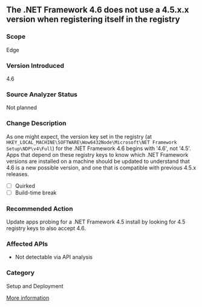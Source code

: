 ## The .NET Framework 4.6 does not use a 4.5.x.x version when registering itself in the registry

### Scope
Edge

### Version Introduced
4.6

### Source Analyzer Status
Not planned

### Change Description
As one might expect, the version key set in the registry (at `HKEY_LOCAL_MACHINE\SOFTWARE\Wow6432Node\Microsoft\NET Framework Setup\NDP\v4\Full`) for the .NET Framework 4.6 begins with '4.6', not '4.5'. Apps that depend on these registry keys to know which .NET Framework versions are installed on a machine should be updated to understand that 4.6 is a new possible version, and one that is compatible with previous 4.5.x releases.

- [ ] Quirked
- [ ] Build-time break

### Recommended Action
Update apps probing for a .NET Framework 4.5 install by looking for 4.5 registry keys to also accept 4.6.

### Affected APIs
* Not detectable via API analysis

### Category
Setup and Deployment

[More information](~/docs/framework/migration-guide/mitigation-product-versioning.md)

<!-- breaking change id: 122 -->
